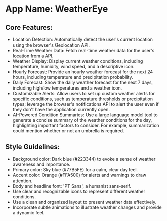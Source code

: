 # **App Name**: WeatherEye

## Core Features:

- Location Detection: Automatically detect the user's current location using the browser's Geolocation API.
- Real-Time Weather Data: Fetch real-time weather data for the user's location from a API.
- Weather Display: Display current weather conditions, including temperature, humidity, wind speed, and a descriptive icon.
- Hourly Forecast: Provide an hourly weather forecast for the next 24 hours, including temperature and precipitation probability.
- Daily Forecast: Show the daily weather forecast for the next 7 days, including high/low temperatures and a weather icon.
- Customizable Alerts: Allow users to set up custom weather alerts for specific conditions, such as temperature thresholds or precipitation types; leverage the browser's notifications API to alert the user even if they don't have the application currently open.
- AI-Powered Condition Summaries: Use a large language model tool to generate a concise summary of the weather conditions for the day, highlighting important factors to consider. For example, summarization could mention whether or not an umbrella is required.

## Style Guidelines:

- Background color: Dark blue (#223344) to evoke a sense of weather awareness and importance.
- Primary color: Sky blue (#77B5FE) for a calm, clear day feel.
- Accent color: Orange (#FFA500) for alerts and warnings to draw attention.
- Body and headline font: 'PT Sans', a humanist sans-serif.
- Use clear and recognizable icons to represent different weather conditions.
- Use a clean and organized layout to present weather data effectively.
- Incorporate subtle animations to illustrate weather changes and provide a dynamic feel.
